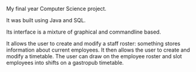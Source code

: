 My final year Computer Science project.

It was built using Java and SQL.

Its interface is a mixture of graphical and commandline based.

It allows the user to create and modify a staff roster: something stores information about current employees.
It then allows the user to create and modify a timetable. The user can draw on the employee roster and slot employees into shifts on a gastropub timetable.
